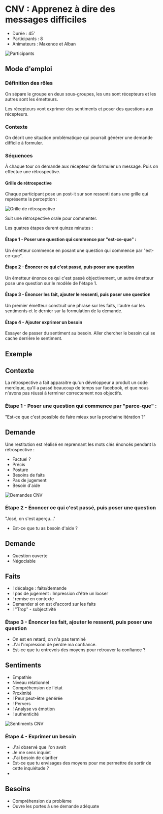 # CNV : Apprenez à dire des messages difficiles

* Durée : 45'
* Participants : 8
* Animateurs : Maxence et Alban

![Participants](https://upload.wikimedia.org/wikipedia/commons/8/83/Atelier_cnv.jpg)

## Mode d'emploi

### Définition des rôles

On sépare le groupe en deux sous-groupes, les uns sont récepteurs et les autres sont les émetteurs.

Les récepteurs vont exprimer des sentiments et poser des questions aux récepteurs.

### Contexte

On décrit une situation problèmatique qui pourrait générer une demande difficile à formuler.

### Séquences

À chaque tour on demande aux récepteur de formuler un message. Puis on effectue une rétrospective.

#### Grille de rétrospective 

Chaque participant pose un post-it sur son ressenti dans une grille qui représente la perception :

![Grille de rétrospective](https://upload.wikimedia.org/wikipedia/commons/0/01/Grille_cnv.jpg)

Suit une rétrospective orale pour commenter.

Les quatres étapes durent quinze minutes :

#### Étape 1 - Poser une question qui commence par "est-ce-que" :

Un émetteur commence en posant une question qui commence par "est-ce-que".

#### Étape 2 - Énoncer ce qui c'est passé, puis poser une question

Un émetteur énonce ce qui c'est passé objectivement, un autre émetteur pose une question sur le modèle de l'étape 1.

#### Étape 3 - Énoncer les fait, ajouter le ressenti, puis poser une question

Un premier émetteur construit une phrase sur les faits, l'autre sur les sentiments et le dernier sur la formulation de la demande.

#### Étape 4 - Ajouter exprimer un besoin

Essayer de passer du sentiment au besoin. Aller chercher le besoin qui se cache derrière le sentiment.

## Exemple

## Contexte

La rétrospective a fait apparaitre qu'un développeur a produit un code merdique, qu'il a passé beaucoup de temps sur facebook, et que nous n'avons pas réussi à terminer correctement nos objectifs.

### Étape 1 - Poser une question qui commence par "parce-que" :

"Est-ce que c'est possible de faire mieux sur la prochaine itération ?"

## Demande 

Une restitution est réalisé en reprennant les mots clés énoncés pendant la rétrospective :

* Factuel ?
* Précis
* Posture
* Besoins de faits
* Pas de jugement
* Besoin d'aide

![Demandes CNV](https://upload.wikimedia.org/wikipedia/commons/9/9a/Demande_cnv.jpg)

### Étape 2 - Énoncer ce qui c'est passé, puis poser une question

"José, on s'est aperçu..."

- Est-ce que tu as besoin d'aide ?

## Demande 

* Question ouverte
* Négociable

## Faits

* ! décalage : faits/demande
* ! pas de jugement : Impression d'être un looser
* ! remise en contexte
* Demander si on est d'accord sur les faits
* ! "Trop" - subjectivité

### Étape 3 - Énoncer les fait, ajouter le ressenti, puis poser une question

- On est en retard, on n'a pas terminé
- J'ai l'impression de perdre ma confiance.
- Est-ce que tu entrevois des moyens pour retrouver la confiance ?

## Sentiments

* Empathie
* Niveau relationnel
* Compréhension de l'état
* Proximité
* ! Peur peut-être générée
* ! Pervers
* ! Analyse vs émotion
* ! authenticité

![Sentiments CNV](https://upload.wikimedia.org/wikipedia/commons/a/af/Sentiment_cnv.jpg)

### Étape 4 - Exprimer un besoin

- J'ai observé que l'on avait 
- Je me sens inquiet
- J'ai besoin de clarifier
- Est-ce que tu envisages des moyens pour me permettre de sortir de cette inquiétude ?
- 
## Besoins

- Compréhension du problème
- Ouvre les portes à une demande adéquate
